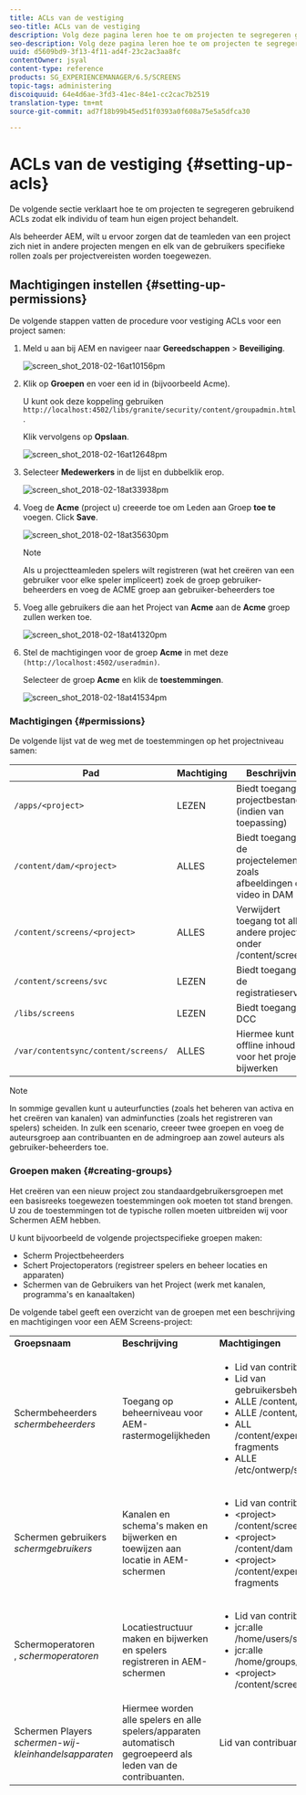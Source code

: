 ```yaml
---
title: ACLs van de vestiging
seo-title: ACLs van de vestiging
description: Volg deze pagina leren hoe te om projecten te segregeren gebruikend ACLs zodat elk individu of team hun eigen project behandelt.
seo-description: Volg deze pagina leren hoe te om projecten te segregeren gebruikend ACLs zodat elk individu of team hun eigen project behandelt.
uuid: d5609bd9-3f13-4f11-ad4f-23c2ac3aa8fc
contentOwner: jsyal
content-type: reference
products: SG_EXPERIENCEMANAGER/6.5/SCREENS
topic-tags: administering
discoiquuid: 64e4d6ae-3fd3-41ec-84e1-cc2cac7b2519
translation-type: tm+mt
source-git-commit: ad7f18b99b45ed51f0393a0f608a75e5a5dfca30

---
```



# ACLs van de vestiging {#setting-up-acls}

De volgende sectie verklaart hoe te om projecten te segregeren gebruikend ACLs zodat elk individu of team hun eigen project behandelt.

Als beheerder AEM, wilt u ervoor zorgen dat de teamleden van een project zich niet in andere projecten mengen en elk van de gebruikers specifieke rollen zoals per projectvereisten worden toegewezen.

## Machtigingen instellen {#setting-up-permissions}

De volgende stappen vatten de procedure voor vestiging ACLs voor een project samen:

1. Meld u aan bij AEM en navigeer naar **Gereedschappen** > **Beveiliging**.

   ![screen_shot_2018-02-16at10156pm](assets/screen_shot_2018-02-16at10156pm.png)

1. Klik op **Groepen** en voer een id in (bijvoorbeeld Acme).

   U kunt ook deze koppeling gebruiken `http://localhost:4502/libs/granite/security/content/groupadmin.html`.

   Klik vervolgens op **Opslaan**.

   ![screen_shot_2018-02-16at12648pm](assets/screen_shot_2018-02-16at12648pm.png)

1. Selecteer **Medewerkers** in de lijst en dubbelklik erop.

   ![screen_shot_2018-02-18at33938pm](assets/screen_shot_2018-02-18at33938pm.png)

1. Voeg de **Acme** (project u) creeerde toe om Leden aan Groep **toe te** voegen. Click **Save**.

   ![screen_shot_2018-02-18at35630pm](assets/screen_shot_2018-02-18at35630pm.png)

   >[!NOTE]
   >
   >Als u projectteamleden spelers wilt registreren (wat het creëren van een gebruiker voor elke speler impliceert) zoek de groep gebruiker-beheerders en voeg de ACME groep aan gebruiker-beheerders toe

1. Voeg alle gebruikers die aan het Project van **Acme** aan de **Acme** groep zullen werken toe.

   ![screen_shot_2018-02-18at41320pm](assets/screen_shot_2018-02-18at41320pm.png)

1. Stel de machtigingen voor de groep **Acme** in met deze `(http://localhost:4502/useradmin)`.

   Selecteer de groep **Acme** en klik de **toestemmingen**.

   ![screen_shot_2018-02-18at41534pm](assets/screen_shot_2018-02-18at41534pm.png)

### Machtigingen {#permissions}

De volgende lijst vat de weg met de toestemmingen op het projectniveau samen:

| **Pad** | **Machtiging** | **Beschrijving** |
|---|---|---|
| `/apps/<project>` | LEZEN | Biedt toegang tot projectbestanden (indien van toepassing) |
| `/content/dam/<project>` | ALLES | Biedt toegang tot de projectelementen zoals afbeeldingen of video in DAM |
| `/content/screens/<project>` | ALLES | Verwijdert toegang tot alle andere projecten onder /content/screens |
| `/content/screens/svc` | LEZEN | Biedt toegang tot de registratieservice |
| `/libs/screens` | LEZEN | Biedt toegang tot DCC |
| `/var/contentsync/content/screens/` | ALLES | Hiermee kunt u offline inhoud voor het project bijwerken |

>[!NOTE]
>
>In sommige gevallen kunt u auteurfuncties (zoals het beheren van activa en het creëren van kanalen) van adminfuncties (zoals het registreren van spelers) scheiden. In zulk een scenario, creeer twee groepen en voeg de auteursgroep aan contribuanten en de admingroep aan zowel auteurs als gebruiker-beheerders toe.

### Groepen maken {#creating-groups}

Het creëren van een nieuw project zou standaardgebruikersgroepen met een basisreeks toegewezen toestemmingen ook moeten tot stand brengen. U zou de toestemmingen tot de typische rollen moeten uitbreiden wij voor Schermen AEM hebben.

U kunt bijvoorbeeld de volgende projectspecifieke groepen maken:

* Scherm Projectbeheerders
* Schert Projectoperators (registreer spelers en beheer locaties en apparaten)
* Schermen van de Gebruikers van het Project (werk met kanalen, programma&#39;s en kanaaltaken)

De volgende tabel geeft een overzicht van de groepen met een beschrijving en machtigingen voor een AEM Screens-project:

<table>
 <tbody>
  <tr>
   <td><strong>Groepsnaam</strong></td>
   <td><strong>Beschrijving</strong></td>
   <td><strong>Machtigingen</strong></td>
  </tr>
  <tr>
   <td>Schermbeheerders<br /> <em>schermbeheerders</em></td>
   <td>Toegang op beheerniveau voor AEM-rastermogelijkheden</td>
   <td>
    <ul>
     <li>Lid van contribuanten</li>
     <li>Lid van gebruikersbeheerders</li>
     <li>ALLE /content/screens</li>
     <li>ALLE /content/dam</li>
     <li>ALL /content/experience-fragments</li>
     <li>ALLE /etc/ontwerp/schermen</li>
    </ul> </td>
  </tr>
  <tr>
   <td>Schermen gebruikers<br /> <em>schermgebruikers</em></td>
   <td>Kanalen en schema's maken en bijwerken en toewijzen aan locatie in AEM-schermen</td>
   <td>
    <ul>
     <li>Lid van contribuanten</li>
     <li>&lt;project&gt; /content/screens</li>
     <li>&lt;project&gt; /content/dam</li>
     <li>&lt;project&gt; /content/experience-fragments</li>
    </ul> </td>
  </tr>
  <tr>
   <td>Schermoperatoren<br /> , <em>schermoperatoren</em></td>
   <td>Locatiestructuur maken en bijwerken en spelers registreren in AEM-schermen</td>
   <td>
    <ul>
     <li>Lid van contribuanten</li>
     <li>jcr:alle /home/users/screens</li>
     <li>jcr:alle /home/groups/screens</li>
     <li>&lt;project&gt; /content/screens</li>
    </ul> </td>
  </tr>
  <tr>
   <td>Schermen Players<br /> <em>schermen-wij-kleinhandelsapparaten</em></td>
   <td>Hiermee worden alle spelers en alle spelers/apparaten automatisch gegroepeerd als leden van de contribuanten.</td>
   <td><p> Lid van contribuanten</p> </td>
  </tr>
 </tbody>
</table>

